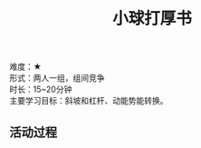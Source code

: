 ﻿---layout: pagetitle: 小球打厚书permalink: /modules/bhb---难度：★  形式：两人一组，组间竞争  时长：15~20分钟  主要学习目标：斜坡和杠杆、动能势能转换。## 活动过程  